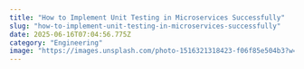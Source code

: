 ```yaml
---
title: "How to Implement Unit Testing in Microservices Successfully"
slug: "how-to-implement-unit-testing-in-microservices-successfully"
date: 2025-06-16T07:04:56.775Z
category: "Engineering"
image: "https://images.unsplash.com/photo-1516321318423-f06f85e504b3?w=1200&h=600&fit=crop"
---
```


